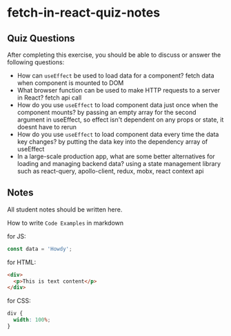 # fetch-in-react-quiz-notes

## Quiz Questions

After completing this exercise, you should be able to discuss or answer the following questions:

- How can `useEffect` be used to load data for a component?
  fetch data when component is mounted to DOM
- What browser function can be used to make HTTP requests to a server in React?
  fetch api call
- How do you use `useEffect` to load component data just once when the component mounts?
  by passing an empty array for the second argument in useEffect, so effect isn't dependent on any props or state, it doesnt have to rerun
- How do you use `useEffect` to load component data every time the data key changes?
  by putting the data key into the dependency array of useEffect
- In a large-scale production app, what are some better alternatives for loading and managing backend data?
  using a state management library such as react-query, apollo-client, redux, mobx, react context api

## Notes

All student notes should be written here.

How to write `Code Examples` in markdown

for JS:

```javascript
const data = 'Howdy';
```

for HTML:

```html
<div>
  <p>This is text content</p>
</div>
```

for CSS:

```css
div {
  width: 100%;
}
```
